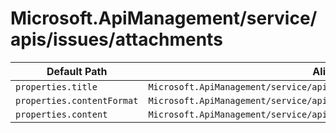 # Microsoft.ApiManagement/service/apis/issues/attachments

| Default Path | Alias |
|---|---|
| `properties.title` | `Microsoft.ApiManagement/service/apis/issues/attachments/title` |
| `properties.contentFormat` | `Microsoft.ApiManagement/service/apis/issues/attachments/contentFormat` |
| `properties.content` | `Microsoft.ApiManagement/service/apis/issues/attachments/content` |


